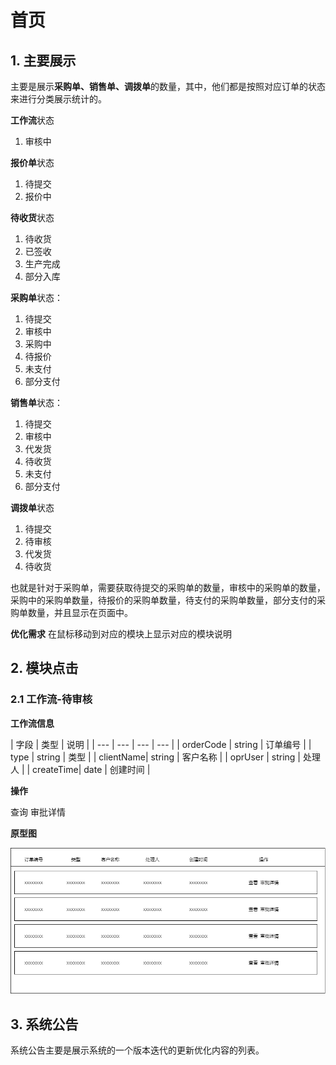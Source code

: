 # 首页

## 1. 主要展示

主要是展示**采购单、销售单、调拨单**的数量，其中，他们都是按照对应订单的状态来进行分类展示统计的。

**工作流**状态
1. 审核中

**报价单**状态
1. 待提交
2. 报价中

**待收货**状态
1. 待收货
2. 已签收
3. 生产完成
4. 部分入库

**采购单**状态：
1. 待提交
2. 审核中
3. 采购中
4. 待报价
5. 未支付
6. 部分支付

**销售单**状态：
1. 待提交
2. 审核中
3. 代发货
4. 待收货
5. 未支付
6. 部分支付

**调拨单**状态
1. 待提交
2. 待审核
3. 代发货
4. 待收货

也就是针对于采购单，需要获取待提交的采购单的数量，审核中的采购单的数量，采购中的采购单数量，待报价的采购单数量，待支付的采购单数量，部分支付的采购单数量，并且显示在页面中。

**优化需求**
在鼠标移动到对应的模块上显示对应的模块说明

## 2. 模块点击

### 2.1 工作流-待审核

**工作流信息**

| 字段 | 类型 | 说明 |
| --- | --- | --- | --- |
| orderCode | string | 订单编号 |
| type		| string | 类型		|
| clientName| string | 客户名称	|
| oprUser	| string | 处理人	|
| createTime| date	 | 创建时间	|

**操作**

查询
审批详情

**原型图**

![工作流-待审核](../img/工作流-待审核.png)

## 3. 系统公告

系统公告主要是展示系统的一个版本迭代的更新优化内容的列表。




